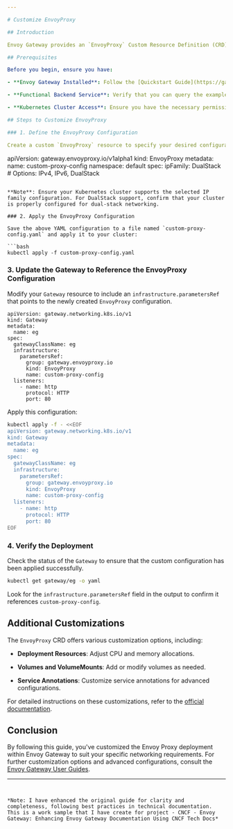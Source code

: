 ```yaml
---

# Customize EnvoyProxy

## Introduction

Envoy Gateway provides an `EnvoyProxy` Custom Resource Definition (CRD) that allows cluster administrators to customize the managed Envoy Proxy deployment and service. This guide will walk you through the steps to tailor the Envoy Proxy to fit your specific requirements.

## Prerequisites

Before you begin, ensure you have:

- **Envoy Gateway Installed**: Follow the [Quickstart Guide](https://gateway.envoyproxy.io/docs/latest/quickstart/) to install Envoy Gateway and deploy the example manifest.

- **Functional Backend Service**: Verify that you can query the example backend using HTTP.

- **Kubernetes Cluster Access**: Ensure you have the necessary permissions to apply configurations to your Kubernetes cluster.

## Steps to Customize EnvoyProxy

### 1. Define the EnvoyProxy Configuration

Create a custom `EnvoyProxy` resource to specify your desired configurations. Below is an example that sets the IP family to DualStack, allowing Envoy Proxy to serve external clients over both IPv4 and IPv6.

```
apiVersion: gateway.envoyproxy.io/v1alpha1
kind: EnvoyProxy
metadata:
  name: custom-proxy-config
  namespace: default
spec:
  ipFamily: DualStack  # Options: IPv4, IPv6, DualStack
```

**Note**: Ensure your Kubernetes cluster supports the selected IP family configuration. For DualStack support, confirm that your cluster is properly configured for dual-stack networking.

### 2. Apply the EnvoyProxy Configuration

Save the above YAML configuration to a file named `custom-proxy-config.yaml` and apply it to your cluster:

```bash
kubectl apply -f custom-proxy-config.yaml
```

### 3. Update the Gateway to Reference the EnvoyProxy Configuration

Modify your `Gateway` resource to include an `infrastructure.parametersRef` that points to the newly created `EnvoyProxy` configuration.

```
apiVersion: gateway.networking.k8s.io/v1
kind: Gateway
metadata:
  name: eg
spec:
  gatewayClassName: eg
  infrastructure:
    parametersRef:
      group: gateway.envoyproxy.io
      kind: EnvoyProxy
      name: custom-proxy-config
  listeners:
    - name: http
      protocol: HTTP
      port: 80
```

Apply this configuration:

```bash
kubectl apply -f - <<EOF
apiVersion: gateway.networking.k8s.io/v1
kind: Gateway
metadata:
  name: eg
spec:
  gatewayClassName: eg
  infrastructure:
    parametersRef:
      group: gateway.envoyproxy.io
      kind: EnvoyProxy
      name: custom-proxy-config
  listeners:
    - name: http
      protocol: HTTP
      port: 80
EOF
```

### 4. Verify the Deployment

Check the status of the `Gateway` to ensure that the custom configuration has been applied successfully.

```bash
kubectl get gateway/eg -o yaml
```

Look for the `infrastructure.parametersRef` field in the output to confirm it references `custom-proxy-config`.

## Additional Customizations

The `EnvoyProxy` CRD offers various customization options, including:

- **Deployment Resources**: Adjust CPU and memory allocations.

- **Volumes and VolumeMounts**: Add or modify volumes as needed.

- **Service Annotations**: Customize service annotations for advanced configurations.

For detailed instructions on these customizations, refer to the [official documentation](https://gateway.envoyproxy.io/docs/latest/tasks/operations/customize-envoyproxy/).

## Conclusion

By following this guide, you've customized the Envoy Proxy deployment within Envoy Gateway to suit your specific networking requirements. For further customization options and advanced configurations, consult the [Envoy Gateway User Guides](https://gateway.envoyproxy.io/docs/latest/user/).

---
```


*Note: I have enhanced the original guide for clarity and completeness, following best practices in technical documentation. This is a work sample that I have create for project - CNCF - Envoy Gateway: Enhancing Envoy Gateway Documentation Using CNCF Tech Docs* 
